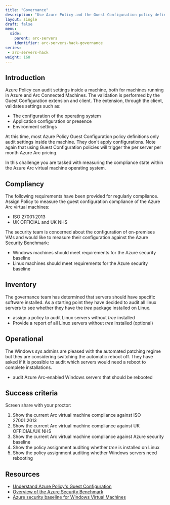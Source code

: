 ```yaml
---
title: "Governance"
description: "Use Azure Policy and the Guest Configuration policy definitions to govern your on prem resources and prove compliance."
layout: single
draft: false
menu:
  side:
    parent: arc-servers
    identifier: arc-servers-hack-governance
series:
 - arc-servers-hack
weight: 160
---
```


## Introduction

Azure Policy can audit settings inside a machine, both for machines running in Azure and Arc Connected Machines. The validation is performed by the Guest Configuration extension and client. The extension, through the client, validates settings such as:

* The configuration of the operating system
* Application configuration or presence
* Environment settings

At this time, most Azure Policy Guest Configuration policy definitions only audit settings inside the machine. They don't apply configurations. Note again that using Guest Configuration policies will trigger the per server per month Azure Arc pricing.

In this challenge you are tasked with measuring the compliance state within the Azure Arc virtual machine operating system.

## Compliancy

The following requirements have been provided for regularly compliance. Assign Policy to measure the guest configuration compliance of the Azure Arc virtual machines:

* ISO 27001:2013
* UK OFFICIAL and UK NHS

The security team is concerned about the configuration of on-premises VMs and would like to measure their configuration against the Azure Security Benchmark:

* Windows machines should meet requirements for the Azure security baseline
* Linux machines should meet requirements for the Azure security baseline

## Inventory

The governance team has determined that servers should have specific software installed. As a starting point they have decided to audit all linux servers to see whether they have the _tree_ package installed on Linux.

* assign a policy to audit Linux servers without _tree_ installed
* Provide a report of all Linux servers without _tree_ installed (optional)

## Operational

The Windows sys admins are pleased with the automated patching regime but they are considering switching the automatic reboot off. They have asked if it is possible to audit which servers would need a reboot to complete installations.

* audit Azure Arc-enabled Windows servers that should be rebooted

## Success criteria

Screen share with your proctor:

1. Show the current Arc virtual machine compliance against ISO 27001:2013
1. Show the current Arc virtual machine compliance against UK OFFICIAL/UK NHS
1. Show the current Arc virtual machine compliance against Azure security baseline
1. Show the policy assignment auditing whether _tree_ is installed on Linux
1. Show the policy assignment auditing whether Windows servers need rebooting

## Resources

* [Understand Azure Policy's Guest Configuration](https://docs.microsoft.com/azure/governance/policy/concepts/guest-configuration)
* [Overview of the Azure Security Benchmark](https://docs.microsoft.com/azure/security/benchmarks/overview)
* [Azure security baseline for Windows Virtual Machines](https://docs.microsoft.com/azure/virtual-machines/windows/security-baseline)